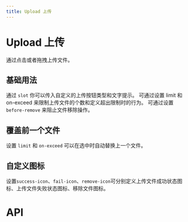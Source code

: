 ```yaml
---
title: Upload 上传
---
```


# Upload 上传

<leadInto name="KUpload" />

通过点击或者拖拽上传文件。

## 基础用法

通过 `slot` 你可以传入自定义的上传按钮类型和文字提示。 可通过设置 limit 和 on-exceed 来限制上传文件的个数和定义超出限制时的行为。 可通过设置 `before-remove` 来阻止文件移除操作。

<demo path="./def" />

## 覆盖前一个文件

设置 `limit` 和 `on-exceed` 可以在选中时自动替换上一个文件。

<demo path="./coverUpload" />

## 自定义图标

设置`success-icon`、`fail-icon`、`remove-icon`可分别定义上传文件成功状态图标、上传文件失败状态图标、移除文件图标。

<demo path="./iconUpload" />

# API

<API src="./upload.json" lang="zh"></API>